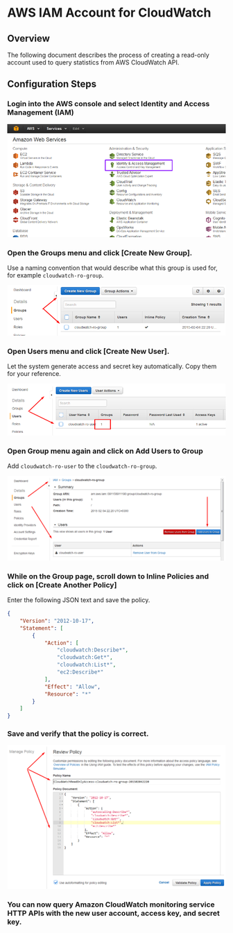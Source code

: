 # AWS IAM Account for CloudWatch

## Overview

The following document describes the process of creating a read-only account used to query statistics from AWS CloudWatch API.

## Configuration Steps

### Login into the AWS console and select Identity and Access Management (IAM)

![](images/img_554f3a8c1f70a.png)


### Open the Groups menu and click [Create New Group].

Use a naming convention that would describe what this group is used for,
for example `cloudwatch-ro-group`.

![aws-acl-2](images/aws-acl-2.png)

### Open Users menu and click [Create New User].

Let the system generate access and secret key automatically. Copy
them for your reference.

![aws-acl-3](images/aws-acl-3.png)

### Open Group menu again and click on Add Users to Group

Add `cloudwatch-ro-user` to the `cloudwatch-ro-group`.

![aws-acl-4](images/aws-acl-4.png)

### While on the Group page, scroll down to Inline Policies and click on [Create Another Policy]

Enter the following JSON text and save the policy.

```json
{
    "Version": "2012-10-17",
    "Statement": [
        {
            "Action": [
                "cloudwatch:Describe*",
                "cloudwatch:Get*",
                "cloudwatch:List*",
                "ec2:Describe*"
            ],
            "Effect": "Allow",
            "Resource": "*"
        }
    ]
}

```

### Save and verify that the policy is correct.

![aws-acl-5](images/aws-acl-5.png)

### You can now query Amazon CloudWatch monitoring service HTTP APIs with the new user account, access key, and secret key.
